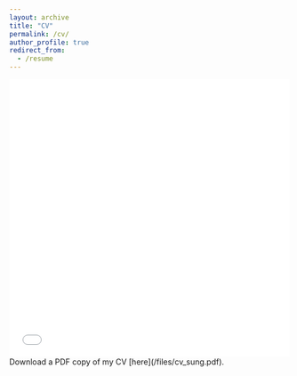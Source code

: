 ```yaml
---
layout: archive
title: "CV"
permalink: /cv/
author_profile: true
redirect_from:
  - /resume
---
```


<iframe src="/files/cv_sung.pdf" width="100%" height="500" frameborder="no" border="0" marginwidth="0" marginheight="0"></iframe>
Download a PDF copy of my CV [here](/files/cv_sung.pdf).
